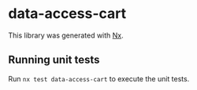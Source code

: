 # data-access-cart

This library was generated with [Nx](https://nx.dev).

## Running unit tests

Run `nx test data-access-cart` to execute the unit tests.
